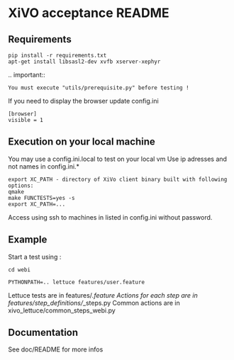 XiVO acceptance README
======================

Requirements
------------

```
pip install -r requirements.txt
apt-get install libsasl2-dev xvfb xserver-xephyr
```

.. important::

    You must execute "utils/prerequisite.py" before testing !


If you need to display the browser update config.ini
```
[browser]
visible = 1
```


Execution on your local machine
-------------------------------

You may use a config.ini.local to test on your local vm
Use ip adresses and not names in config.ini.*


```
export XC_PATH - directory of XiVo client binary built with following options:
qmake
make FUNCTESTS=yes -s
export XC_PATH=...
```

Access using ssh to machines in listed in config.ini without password.


Example
-------

Start a test using :

```
cd webi

PYTHONPATH=.. lettuce features/user.feature
```

Lettuce tests are in features/*.feature
Actions for each step are in features/step_definitions/*_steps.py
Common actions are in xivo_lettuce/common_steps_webi.py


Documentation
-------------

See doc/README for more infos
